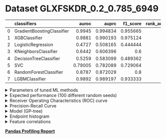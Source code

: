 # Dataset GLXFSKDR_0.2_0.785_6949

|    | classifiers                |   auroc |    auprc |   f1_score |   rank_auroc |   rank_auprc |   rank_f1 |
|---:|:---------------------------|--------:|---------:|-----------:|-------------:|-------------:|----------:|
|  0 | GradientBoostingClassifier | 0.9945  | 0.994834 |   0.955665 |            1 |            1 |         2 |
|  1 | XGBClassifier              | 0.9881  | 0.990193 |   0.975124 |            3 |            2 |         1 |
|  2 | LogisticRegression         | 0.4727  | 0.508165 |   0.444444 |            8 |            8 |         8 |
|  3 | KNeighborsClassifier       | 0.6442  | 0.606396 |   0.6      |            6 |            6 |         6 |
|  4 | DecisionTreeClassifier     | 0.5259  | 0.583099 |   0.489362 |            7 |            7 |         7 |
|  5 | SVC                        | 0.79005 | 0.782089 |   0.729064 |            5 |            5 |         5 |
|  6 | RandomForestClassifier     | 0.8787  | 0.872029 |   0.8      |            4 |            4 |         4 |
|  7 | LGBMClassifier             | 0.9892  | 0.989197 |   0.933333 |            2 |            3 |         3 |


<details>
<summary>Parameters of tuned ML methods</summary>


```
GradientBoostingClassifier(ccp_alpha=0.0, criterion='friedman_mse', init=None,
                           learning_rate=0.5895383332658566, loss='exponential',
                           max_depth=9, max_features=None, max_leaf_nodes=None,
                           min_impurity_decrease=0.0, min_impurity_split=None,
                           min_samples_leaf=60, min_samples_split=2,
                           min_weight_fraction_leaf=0.0, n_estimators=100,
                           n_iter_no_change=20, presort='deprecated',
                           random_state=6949, subsample=1.0, tol=1e-07,
                           validation_fraction=0.01, verbose=0,
                           warm_start=False)
XGBClassifier(alpha=0.09539348242537077, base_score=0.5, booster='gbtree',
              colsample_bylevel=1, colsample_bynode=1, colsample_bytree=1,
              eta=0.17191265875975145, eval_metric='logloss', gamma=0.1,
              gpu_id=-1, importance_type='gain', interaction_constraints=None,
              learning_rate=0.171912655, max_delta_step=0, max_depth=9,
              min_child_weight=1, missing=nan, monotone_constraints=None,
              n_estimators=84, n_jobs=0, num_parallel_tree=1,
              objective='binary:logistic', random_state=6949,
              reg_alpha=0.0953934789, reg_lambda=9.34097734684676,
              scale_pos_weight=1, subsample=1, tree_method=None,
              validate_parameters=False, verbosity=None)
LogisticRegression(C=0.05204783919671574, class_weight=None, dual=False,
                   fit_intercept=True, intercept_scaling=1, l1_ratio=None,
                   max_iter=100, multi_class='auto', n_jobs=None, penalty='l1',
                   random_state=6949, solver='liblinear', tol=0.0001, verbose=0,
                   warm_start=False)
KNeighborsClassifier(algorithm='auto', leaf_size=30, metric='euclidean',
                     metric_params=None, n_jobs=None, n_neighbors=16, p=2,
                     weights='distance')
DecisionTreeClassifier(ccp_alpha=0.0, class_weight=None, criterion='gini',
                       max_depth=9, max_features=None, max_leaf_nodes=None,
                       min_impurity_decrease=0.0, min_impurity_split=None,
                       min_samples_leaf=4, min_samples_split=8,
                       min_weight_fraction_leaf=0.0, presort='deprecated',
                       random_state=6949, splitter='best')
SVC(C=1.421435207869361, break_ties=False, cache_size=200, class_weight=None,
    coef0=9.8, decision_function_shape='ovr', degree=4, gamma='auto',
    kernel='poly', max_iter=-1, probability=True, random_state=6949,
    shrinking=True, tol=1.2813777313833938e-05, verbose=False)
RandomForestClassifier(bootstrap=True, ccp_alpha=0.0, class_weight=None,
                       criterion='gini', max_depth=10, max_features=None,
                       max_leaf_nodes=None, max_samples=None,
                       min_impurity_decrease=0.0, min_impurity_split=None,
                       min_samples_leaf=1, min_samples_split=2,
                       min_weight_fraction_leaf=0.0, n_estimators=100,
                       n_jobs=None, oob_score=False, random_state=6949,
                       verbose=0, warm_start=False)
LGBMClassifier(boosting_type='gbdt', class_weight=None, colsample_bytree=1.0,
               importance_type='split', learning_rate=0.1, max_depth=10,
               metric='binary_logloss', min_child_samples=20,
               min_child_weight=0.001, min_split_gain=0.0, n_estimators=100,
               n_jobs=-1, num_leaves=112, objective='binary', random_state=6949,
               reg_alpha=0.0, reg_lambda=0.0, silent=True, subsample=1.0,
               subsample_for_bin=200000, subsample_freq=0)
```

</details>

<details>
<summary>Expected performance (100 different random seeds)</summary>
<img src='GLXFSKDR_0.2_0.785_6949-box.svg' width=40% />
</details>

<details>
<summary>Receiver Operating Characteristics (ROC) curve</summary>
<img src='GLXFSKDR_0.2_0.785_6949-roc.svg' width=40% />
</details>

<details>
<summary>Precision-Recall Curve</summary>
<img src='GLXFSKDR_0.2_0.785_6949-prc.svg' width=40% />
</details>

<details>
<summary>Model (GP-tree)</summary>
<img src='GLXFSKDR_0.2_0.785_6949-model.svg' height=10% />
</details>

<details>
<summary>Endpoint histogram</summary>
<img src='GLXFSKDR_0.2_0.785_6949-endpoint.svg' width=40% />
</details>

<details>
<summary>Feature correlations</summary>
<img src='GLXFSKDR_0.2_0.785_6949-corr.svg' width=40% />
</details>

[**Pandas Profiling Report**](https://epistasislab.github.io/digen/docs/profile/GLXFSKDR_0.2_0.785_6949.html)